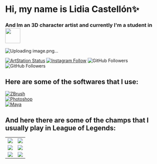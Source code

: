 # Hi, my name is Lidia Castellón✨
### And Im an 3D character artist and currently I'm a student in [<img src="https://www.cevbarcelona.com/wp-content/uploads/2018/08/favicon.png" width=48>](https://www.cevbarcelona.com/)
![Uploading image.png…](https://cdna.artstation.com/p/assets/images/images/050/519/040/large/m-x-k-a-1b-lidiacastellon-final-002.jpg?1655207710)

[![ArtStation Status]([https://img.shields.io/twitch/status/Koocachookies?style=social)](https://twitch.com/koocachookies](https://www.artstation.com/mxka))
[![Instagram Follow](https://img.shields.io/twitter/follow/Koocachookies?style=social)](https://twitter.com/koocachookies)
![GitHub Followers](https://img.shields.io/github/followers/danigomezcev?style=social)
![GitHub Followers](https://img.shields.io/github/stars/danigomezcev?style=social)

## Here are some of the softwares that I use:

[![ZBrush](https://img.shields.io/badge/Unreal-999999?style=for-the-badge&logo=unrealengine&logoColor=white&labelColor=101010)]()
<br>
[![Photoshop](https://img.shields.io/badge/Adobe_Audition-7F7AC9?style=for-the-badge&logo=adobeaudition&logoColor=white&labelColor=262076)]()
<br>
[![Maya](https://img.shields.io/badge/Github_Desktop-EA84E8?style=for-the-badge&logo=github&logoColor=white&labelColor=871585)]()
<br>

## And here there are some of the champs that I usually play in League of Legends:

<table style="width:100%">
  <tr>
  <td>
	<a href="https://www.leagueoflegends.com/">
  		<img src="https://raw.githubusercontent.com/danigomezcev/danigomezcev/main/games/leagueoflegends.png">
	</a>
	</td>
  <td>
	<a href="https://www.labyrinthinegame.com/">
  		<img src="https://raw.githubusercontent.com/danigomezcev/danigomezcev/main/games/labyrinthine.png">
	</a>
	</td>
  </tr>
  <tr>
  <td>
	<a href="https://pokemonmasters-game.com/">
  		<img src="https://raw.githubusercontent.com/danigomezcev/danigomezcev/main/games/pokemonmasters.png">
	</a>
	</td>
	<td>
	<a href="https://disneymirrorverse.com/">
  		<img src="https://raw.githubusercontent.com/danigomezcev/danigomezcev/main/games/mirrorverse.png">
	</a>
	</td>
	</td>
    </tr>
    <tr>
    <td>
	<a href="https://www.devourgame.com/">
  		<img src="https://raw.githubusercontent.com/danigomezcev/danigomezcev/main/games/devour.png">
	</a>
	</td>
	<td>
	<a href="https://kineticgames.co.uk/">
  		<img src="https://raw.githubusercontent.com/danigomezcev/danigomezcev/main/games/phasmophobia.png">
	</a>
  </tr>
</table>
